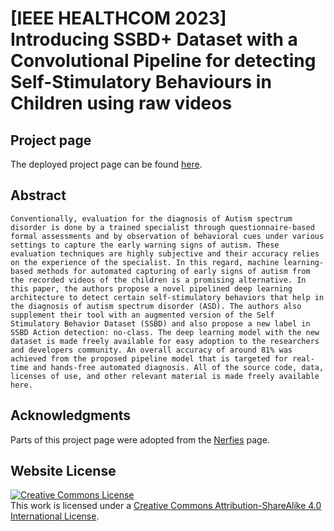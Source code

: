 # [IEEE HEALTHCOM 2023] Introducing SSBD+ Dataset with a Convolutional Pipeline for detecting Self-Stimulatory Behaviours in Children using raw videos

## Project page
The deployed project page can be found [here](https://vijay-jaisankar.github.io/ssbdplus/).

## Abstract
```
Conventionally, evaluation for the diagnosis of Autism spectrum disorder is done by a trained specialist through questionnaire-based formal assessments and by observation of behavioral cues under various settings to capture the early warning signs of autism. These evaluation techniques are highly subjective and their accuracy relies on the experience of the specialist. In this regard, machine learning-based methods for automated capturing of early signs of autism from the recorded videos of the children is a promising alternative. In this paper, the authors propose a novel pipelined deep learning architecture to detect certain self-stimulatory behaviors that help in the diagnosis of autism spectrum disorder (ASD). The authors also supplement their tool with an augmented version of the Self Stimulatory Behavior Dataset (SSBD) and also propose a new label in SSBD Action detection: no-class. The deep learning model with the new dataset is made freely available for easy adoption to the researchers and developers community. An overall accuracy of around 81% was achieved from the proposed pipeline model that is targeted for real-time and hands-free automated diagnosis. All of the source code, data, licenses of use, and other relevant material is made freely available here.
```


## Acknowledgments
Parts of this project page were adopted from the [Nerfies](https://nerfies.github.io/) page.

## Website License
<a rel="license" href="http://creativecommons.org/licenses/by-sa/4.0/"><img alt="Creative Commons License" style="border-width:0" src="https://i.creativecommons.org/l/by-sa/4.0/88x31.png" /></a><br />This work is licensed under a <a rel="license" href="http://creativecommons.org/licenses/by-sa/4.0/">Creative Commons Attribution-ShareAlike 4.0 International License</a>.
